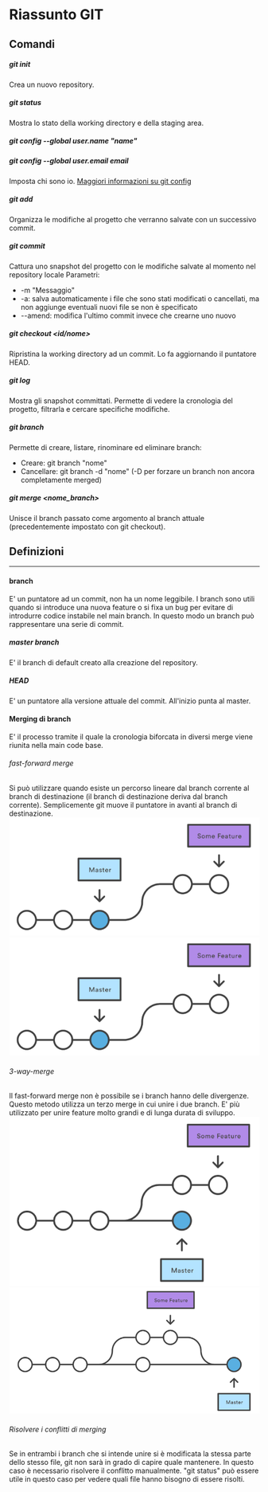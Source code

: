 # Riassunto GIT

## Comandi

##### git init
Crea un nuovo repository.

##### git status
Mostra lo stato della working directory e della staging area.

##### git config --global user.name "name"
##### git config --global user.email email
Imposta chi sono io.
[Maggiori informazioni su git config](https://www.atlassian.com/git/tutorials/setting-up-a-repository/git-config
 "git config")

##### git add
Organizza le modifiche al progetto che verranno salvate con un successivo commit.

##### git commit
Cattura uno snapshot del progetto con le modifiche salvate al momento nel repository locale
Parametri:
- -m "Messaggio"
- -a: salva automaticamente i file che sono stati modificati o cancellati, ma non aggiunge eventuali nuovi file se non è specificato
- --amend: modifica l'ultimo commit invece che crearne uno nuovo

##### git checkout <id/nome>
Ripristina la working directory ad un commit. Lo fa aggiornando il puntatore HEAD.

##### git log
Mostra gli snapshot committati. Permette di vedere la cronologia del progetto, filtrarla e cercare specifiche modifiche.

##### git branch
Permette di creare, listare, rinominare ed eliminare branch:
- Creare: git branch "nome"
- Cancellare: git branch -d "nome" (-D per forzare un branch non ancora completamente merged)

##### git merge <nome_branch>
Unisce il branch passato come argomento al branch attuale (precedentemente impostato con git checkout).



## Definizioni
___
#### branch
E' un puntatore ad un commit, non ha un nome leggibile. I branch sono utili quando si introduce una nuova feature o si fixa un bug per evitare di introdurre codice instabile nel main branch. In questo modo un branch può rappresentare una serie di commit.

##### master branch
E' il branch di default creato alla creazione del repository.

##### HEAD
E' un puntatore alla versione attuale del commit. All'inizio punta al master.

#### Merging di branch
E' il processo tramite il quale la cronologia biforcata in diversi merge viene riunita nella main code base.

###### fast-forward merge
Si può utilizzare quando esiste un percorso lineare dal branch corrente al branch di destinazione (il branch di destinazione deriva dal branch corrente). Semplicemente git muove il puntatore in avanti al branch di destinazione.
![alt-text](img/fast-forward1.png "Prima")
![alt-text](img/fast-forward1.png "Dopo")

###### 3-way-merge
Il fast-forward merge non è possibile se i branch hanno delle divergenze. Questo metodo utilizza un terzo merge in cui unire i due branch. E' più utilizzato per unire feature molto grandi e di lunga durata di sviluppo.
![alt-text](img/3-way_before.png "Prima")
![alt-text](img/3-way_after.png "Dopo")

###### Risolvere i conflitti di merging
Se in entrambi i branch che si intende unire si è modificata la stessa parte dello stesso file, git non sarà in grado di capire quale mantenere. In questo caso è necessario risolvere il conflitto manualmente. "git status" può essere utile in questo caso per vedere quali file hanno bisogno di essere risolti.